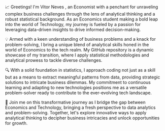 

📈 Greetings! I'm Vitor Neves , an Economist with a penchant for unraveling complex business challenges through the lens of analytical thinking and a robust statistical background. As an Economics student making a bold leap into the world of Technology, my journey is fueled by a passion for leveraging data-driven insights to drive informed decision-making.


💡 Armed with a keen understanding of business problems and a knack for problem-solving, I bring a unique blend of analytical skills honed in the world of Economics to the tech realm. My GitHub repository is a dynamic showcase of my transition, where I apply statistical methodologies and analytical prowess to tackle diverse challenges.


🔍 With a solid foundation in statistics, I approach coding not just as a skill but as a means to extract meaningful patterns from data, providing strategic solutions to intricate business dilemmas. My commitment to continuous learning and adapting to new technologies positions me as a versatile problem-solver ready to contribute to the ever-evolving tech landscape.


🚀 Join me on this transformative journey as I bridge the gap between Economics and Technology, bringing a fresh perspective to data analytics and problem-solving. Together, let's explore innovative ways to apply analytical thinking to decipher business intricacies and unlock opportunities for growth. 


<!---
VitorMCRN/VitorMCRN is a ✨ special ✨ repository because its `README.md` (this file) appears on your GitHub profile.
You can click the Preview link to take a look at your changes.
--->
